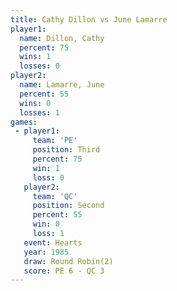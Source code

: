 ```yaml
---
title: Cathy Dillon vs June Lamarre
player1:             
  name: Dillon, Cathy
  percent: 75        
  wins: 1            
  losses: 0          
player2:             
  name: Lamarre, June
  percent: 55        
  wins: 0            
  losses: 1          
games:
 - player1:         
     team: 'PE'     
     position: Third
     percent: 75    
     win: 1         
     loss: 0        
   player2:          
     team: 'QC'      
     position: Second
     percent: 55     
     win: 0          
     loss: 1         
   event: Hearts       
   year: 1985          
   draw: Round Robin(2)
   score: PE 6 - QC 3  
---
```

